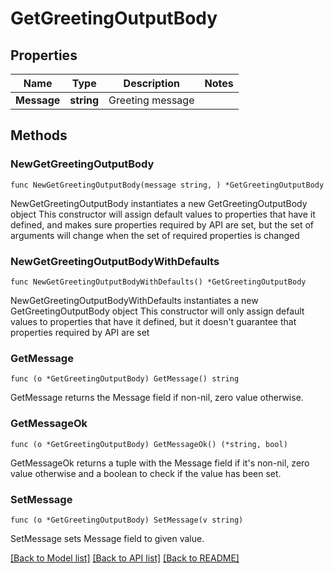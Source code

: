# GetGreetingOutputBody

## Properties

Name | Type | Description | Notes
------------ | ------------- | ------------- | -------------
**Message** | **string** | Greeting message | 

## Methods

### NewGetGreetingOutputBody

`func NewGetGreetingOutputBody(message string, ) *GetGreetingOutputBody`

NewGetGreetingOutputBody instantiates a new GetGreetingOutputBody object
This constructor will assign default values to properties that have it defined,
and makes sure properties required by API are set, but the set of arguments
will change when the set of required properties is changed

### NewGetGreetingOutputBodyWithDefaults

`func NewGetGreetingOutputBodyWithDefaults() *GetGreetingOutputBody`

NewGetGreetingOutputBodyWithDefaults instantiates a new GetGreetingOutputBody object
This constructor will only assign default values to properties that have it defined,
but it doesn't guarantee that properties required by API are set

### GetMessage

`func (o *GetGreetingOutputBody) GetMessage() string`

GetMessage returns the Message field if non-nil, zero value otherwise.

### GetMessageOk

`func (o *GetGreetingOutputBody) GetMessageOk() (*string, bool)`

GetMessageOk returns a tuple with the Message field if it's non-nil, zero value otherwise
and a boolean to check if the value has been set.

### SetMessage

`func (o *GetGreetingOutputBody) SetMessage(v string)`

SetMessage sets Message field to given value.



[[Back to Model list]](../README.md#documentation-for-models) [[Back to API list]](../README.md#documentation-for-api-endpoints) [[Back to README]](../README.md)


